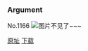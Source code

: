### Argument
No.1166
![图片不见了~~~](https://imgs.xkcd.com/comics/argument.png)

[原址](https://xkcd.com//1166) [下载](https://imgs.xkcd.com/comics/argument.png)

